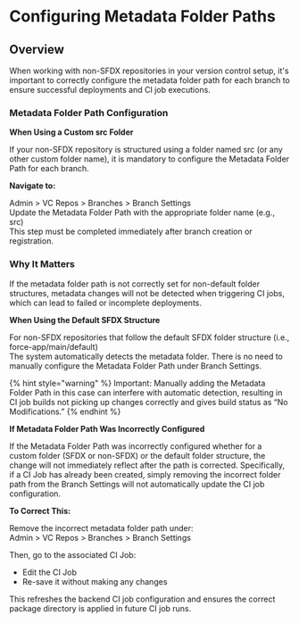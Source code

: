 # Configuring Metadata Folder Paths

## Overview

When working with non-SFDX repositories in your version control setup, it's important to correctly configure the metadata folder path for each branch to ensure successful deployments and CI job executions.

### Metadata Folder Path Configuration

**When Using a Custom src Folder**

If your non-SFDX repository is structured using a folder named src (or any other custom folder name), it is mandatory to configure the Metadata Folder Path for each branch.

**Navigate to:**

Admin > VC Repos > Branches > Branch Settings\
Update the Metadata Folder Path with the appropriate folder name (e.g., src)\
This step must be completed immediately after branch creation or registration.

### Why It Matters

If the metadata folder path is not correctly set for non-default folder structures, metadata changes will not be detected when triggering CI jobs, which can lead to failed or incomplete deployments.

**When Using the Default SFDX Structure**

For non-SFDX repositories that follow the default SFDX folder structure (i.e., force-app/main/default)\
The system automatically detects the metadata folder. There is no need to manually configure the Metadata Folder Path under Branch Settings.

{% hint style="warning" %}
Important: Manually adding the Metadata Folder Path in this case can interfere with automatic detection, resulting in CI job builds not picking up changes correctly and gives build status as “No Modifications.”
{% endhint %}

**If Metadata Folder Path Was Incorrectly Configured**

If the Metadata Folder Path was incorrectly configured whether for a custom folder (SFDX or non-SFDX) or the default folder structure, the change will not immediately reflect after the path is corrected. Specifically, if a CI Job has already been created, simply removing the incorrect folder path from the Branch Settings will not automatically update the CI job configuration.

**To Correct This:**

Remove the incorrect metadata folder path under:\
Admin > VC Repos > Branches > Branch Settings

Then, go to the associated CI Job:

* Edit the CI Job
* Re-save it without making any changes

This refreshes the backend CI job configuration and ensures the correct package directory is applied in future CI job runs.
